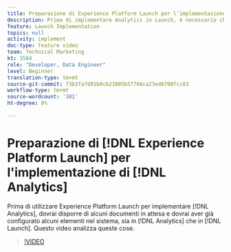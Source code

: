 ```yaml
---
title: Preparazione di Experience Platform Launch per l’implementazione di Analytics
description: Prima di implementare Analytics in Launch, è necessario che alcuni documenti siano in attesa e che sia necessario impostare alcune funzioni nel sistema, sia in Analytics che in Launch. Questo video analizza queste cose.
feature: Launch Implementation
topics: null
activity: implement
doc-type: feature video
team: Technical Marketing
kt: 3584
role: "Developer, Data Engineer"
level: Beginner
translation-type: tm+mt
source-git-commit: f3b3fa7d91b0cb21005b57768ca23ed6700fcc03
workflow-type: tm+mt
source-wordcount: '101'
ht-degree: 0%

---
```



# Preparazione di [!DNL Experience Platform Launch] per l&#39;implementazione di [!DNL Analytics]

Prima di utilizzare Experience Platform Launch per implementare [!DNL Analytics], dovrai disporre di alcuni documenti in attesa e dovrai aver già configurato alcuni elementi nel sistema, sia in [!DNL Analytics] che in [!DNL Launch]. Questo video analizza queste cose.

>[!VIDEO](https://video.tv.adobe.com/v/28752/?quality=12)
